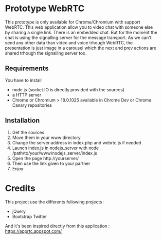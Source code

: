 # Prototype WebRTC

This prototype is only available for Chrome/Chromium with support WebRTC.
This web application allow you to video chat with someone else by sharing a single link.
There is an embedded chat. But for the moment the chat is using the signalling server for the message transport.
As we can't send any other data than video and voice trhough WebRTC, the presentation is just image in a carousel which the next and prev actions are shared trhough the signalling server too.


## Requirements

You have to install 

- node.js (socket.IO is directly provided with the sources)
- a HTTP server
- Chrome or Chromium > 18.0.1025 available in Chrome Dev or Chrome Canary repositories

## Installation

1. Get the sources
2. Move them in your www directory
3. Change the server address in index.php and webrtc.js if needed
4. Launch index.js in nodejs_server with node /path/to/your/www/nodejs_server/index.js
5. Open the page http://yourserver/
6. Then use the link given to your partner
7. Enjoy

# Credits

This project use the differents following projects :

- jQuery
- Bootstrap Twitter

And it's been inspired directly from this application : https://apprtc.appspot.com/